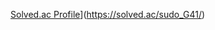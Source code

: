 [Solved.ac Profile](http://mazassumnida.wtf/api/v2/generate_badge?boj=sudo_G41)](https://solved.ac/sudo_G41/)
